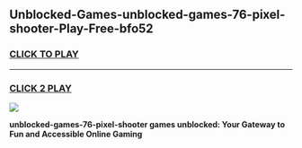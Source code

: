 
## Unblocked-Games-unblocked-games-76-pixel-shooter-Play-Free-bfo52
<h3>
<a href="https://premium76.site?title=unblocked-games-76-pixel-shooter&ref=23A">CLICK TO PLAY</a></h3>
<hr>

<h3>
<a href="https://premium76.site?title=unblocked-games-76-pixel-shooter&ref=23A">CLICK 2 PLAY</a>
  
</h3>

<a href="https://premium76.site?title=unblocked-games-76-pixel-shooter&ref=23A"><img src="https://clearcache.store/games.png"></a>


**unblocked-games-76-pixel-shooter games unblocked: Your Gateway to Fun and Accessible Online Gaming**
